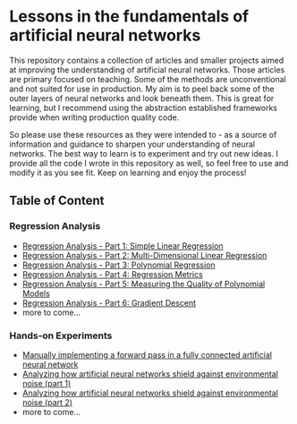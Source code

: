# Lessons in the fundamentals of artificial neural networks

This repository contains a collection of articles and smaller projects aimed at improving the understanding  of artificial neural networks. Those articles are primary focused on teaching. Some of the methods are unconventional and not suited for use in production. My aim is to peel back some of the outer layers of neural networks and look beneath them. This is great for learning, but I recommend using the abstraction established frameworks provide when writing production quality code.

So please use these resources as they were intended to - as a source of information and guidance to sharpen your understanding of neural networks. The best way to learn is to experiment and try out new ideas. I provide all the code I wrote in this repository as well, so feel free to use and modify it as you see fit. Keep on learning and enjoy the process!

## Table of Content

### Regression Analysis

* [Regression Analysis - Part 1: Simple Linear Regression](regression-analysis-part-1--simple-linear-regression/README.md)
* [Regression Analysis - Part 2: Multi-Dimensional Linear Regression](regression-analysis-part-2--multi-dimensional-linear-regression/README.md)
* [Regression Analysis - Part 3: Polynomial Regression](regression-analysis-part-3--polynomial-regression/README.md)
* [Regression Analysis - Part 4: Regression Metrics](regression-analysis-part-4--regression-metrics/README.md)
* [Regression Analysis - Part 5: Measuring the Quality of Polynomial Models](regression-analysis-part-5--measuring-quality-of-polynomial-models/README.md)
* [Regression Analysis - Part 6: Gradient Descent](regression-analysis-part-6--gradient-descent/README.md)
* more to come...

### Hands-on Experiments

* [Manually implementing a forward pass in a fully connected artificial neural network](forward-pass/README.md)
* [Analyzing how artificial neural networks shield against environmental noise (part 1)](how-ann-shield-against-environmental-noise-part-1/README.md)
* [Analyzing how artificial neural networks shield against environmental noise (part 2)](how-ann-shield-against-environmental-noise-part-2/README.md)
* more to come...
